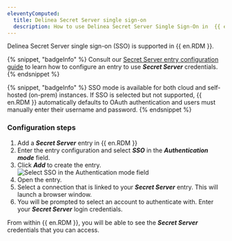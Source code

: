 ```yaml
---
eleventyComputed:
  title: Delinea Secret Server single sign-on
  description: How to use Delinea Secret Server Single Sign-On in  {{ en.RDM }}.
---
```

Delinea Secret Server single sign-on (SSO) is supported in {{ en.RDM }}.

{% snippet, "badgeInfo" %}
Consult our [Secret Server entry configuration guide](/rdm/kb/rdm-windows/how-to-articles/secret-server-entry-configuration/) to learn how to configure an entry to use ***Secret Server*** credentials.
{% endsnippet %}

{% snippet, "badgeInfo" %}
SSO mode is available for both cloud and self-hosted (on-prem) instances. If SSO is selected but not supported, {{ en.RDM }}  automatically defaults to OAuth authentication and users must manually enter their username and password.
{% endsnippet %}

### Configuration steps

1. Add a ***Secret Server*** entry in {{ en.RDM }}
1. Enter the entry configuration and select ***SSO*** in the ***Authentication mode*** field.
1. Click ***Add*** to create the entry.
![Select SSO in the Authentication mode field](https://cdnweb.devolutions.net/docs/docs_en_kb_KB6154.png)
1. Open the entry.
1. Select a connection that is linked to your ***Secret Server*** entry. This will launch a browser window.
1. You will be prompted to select an account to authenticate with. Enter your ***Secret Server*** login credentials.

From within {{ en.RDM }}, you will be able to see the ***Secret Server*** credentials that you can access.
